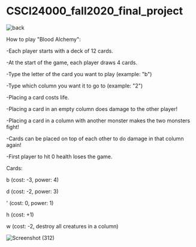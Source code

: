 # CSCI24000_fall2020_final_project

![back](https://media.github.iu.edu/user/16946/files/87da7d80-a71f-11eb-83b1-6579a56ae9be)

How to play "Blood Alchemy":

-Each player starts with a deck of 12 cards.

-At the start of the game, each player draws 4 cards.

-Type the letter of the card you want to play (example: "b")

-Type which column you want it to go to (example: "2")

-Placing a card costs life.

-Placing a card in an empty column does damage to the other player!

-Placing a card in a column with another monster makes the two monsters fight!

-Cards can be placed on top of each other to do damage in that column again!

-First player to hit 0 health loses the game.

Cards:

b (cost: -3, power: 4)

d (cost: -2, power: 3)

' (cost: 0, power: 1)

h (cost: +1)

w (cost: -2, destroy all creatures in a column)

![Screenshot (312)](https://media.github.iu.edu/user/16946/files/a0499880-a71d-11eb-8b33-c60e597bdba8)

